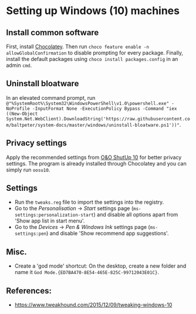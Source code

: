 # Setting up Windows (10) machines

## Install common software

First, install [Chocolatey](https://chocolatey.org/install). Then run `choco feature enable -n allowGlobalConfirmation` to disable prompting for every package. Finally, install the default packages using `choco install packages.config` in an admin `cmd`.

## Uninstall bloatware

In an elevated command prompt, run `@"%SystemRoot%\System32\WindowsPowerShell\v1.0\powershell.exe" -NoProfile -InputFormat None -ExecutionPolicy Bypass -Command "iex ((New-Object System.Net.WebClient).DownloadString('https://raw.githubusercontent.com/baltpeter/system-docs/master/windows/uninstall-bloatware.ps1'))"`.

## Privacy settings

Apply the recommended settings from [O&O ShutUp 10](https://www.oo-software.com/en/shutup10) for better privacy settings. The program is already installed through Chocolatey and you can simply run `oosu10`.

## Settings

<!-- Obsolete because these are all included in the .reg file.
* Go into Windows Explorer and *View* -> *Options*. In the first tab, under *Privacy*, uncheck all settings.  
In the *View* tab, enable 'Show hidden files, folders and drives' and disable 'Hide extensions for known types', 'Show sync provider notifications' and 'Hide protected operating system files (recommended)'.
-->
* Run the `tweaks.reg` file to import the settings into the registry.
* Go to the *Personalisation* -> *Start* settings page (`ms-settings:personalization-start`) and disable all options apart from 'Show app list in start menu'.
* Go to the *Devices* -> *Pen & Windows Ink* settings page (`ms-settings:pen`) and disable 'Show recommend app suggestions'.

## Misc.

* Create a 'god mode' shortcut: On the desktop, create a new folder and name it `God Mode.{ED7BA470-8E54-465E-825C-99712043E01C}`.

## References:

* https://www.tweakhound.com/2015/12/09/tweaking-windows-10
